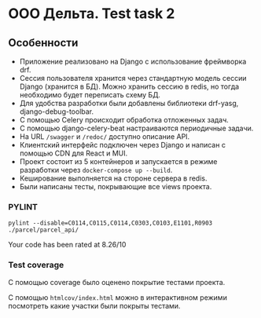 # ООО Дельта. Test task 2

## Особенности 
- Приложение реализовано на Django с использование фреймворка drf.
- Сессия пользователя хранится через стандартную модель сессии Django (хранится в БД). Можно хранить сессию в redis, но тогда необходимо будет переписать схему БД.
- Для удобства разработки были добавлены библиотеки drf-yasg, django-debug-toolbar.
- С помощью Celery происходит обработка отложенных задач.
- С помощью django-celery-beat настраиваются периодичные задачи.
- На URL ```/swagger``` и ```/redoc/``` доступно описание API.
- Клиентский интерфейс подключен через Django и написан с помощью CDN для React и MUI.
- Проект состоит из 5 контейнеров и запускается в режиме разработки через ```docker-compose up --build```.
- Кеширование выполняется на стороне сервера в redis.
- Были написаны тесты, покрывающие все views проекта. 

### PYLINT
```pylint --disable=C0114,C0115,C0114,C0303,C0103,E1101,R0903 ./parcel/parcel_api/ ```

Your code has been rated at 8.26/10

### Test coverage

С помощью coverage было оценено покрытие тестами проекта.

С помощью ```htmlcov/index.html``` можно в интерактивном режими посмотреть какие участки были покрыты тестами.